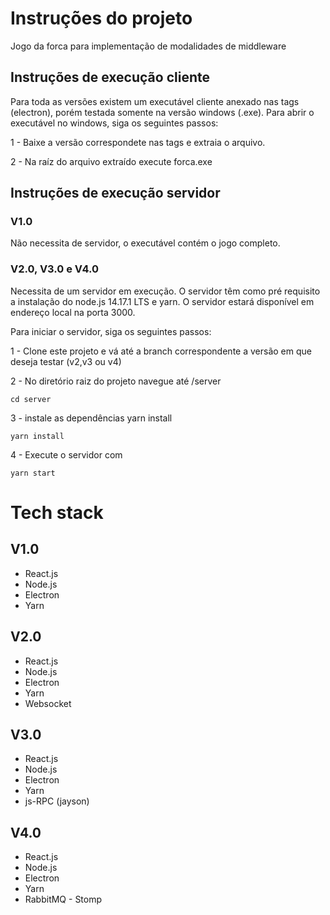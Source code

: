 # Instruções do projeto
Jogo da forca para implementação de modalidades de middleware

## Instruções de execução cliente 
Para toda as versões existem um executável cliente anexado nas tags (electron), porém testada somente na versão windows (.exe).
Para abrir o executável no windows, siga os seguintes passos:

1 -  Baixe a versão correspondete nas tags e extraia o arquivo.

2 - Na raíz do arquivo extraído execute forca.exe


## Instruções de execução servidor 

### V1.0
Não necessita de servidor, o executável contém o jogo completo.

### V2.0, V3.0 e V4.0
Necessita de um servidor em execução.
O servidor têm como pré requisito a instalação do node.js 14.17.1 LTS e yarn.
O servidor estará disponível em endereço local na porta 3000.

Para iniciar o servidor, siga os seguintes passos:

1 - Clone este projeto e vá até a branch correspondente a versão em que deseja testar (v2,v3 ou v4)

2 - No diretório raiz do projeto navegue até /server
```
cd server
```

3 - instale as dependências yarn install
```
yarn install
```

4 - Execute o servidor com 
```
yarn start
```

# Tech stack

## V1.0
- React.js
- Node.js
- Electron
- Yarn

## V2.0
- React.js
- Node.js
- Electron
- Yarn
- Websocket

## V3.0
- React.js
- Node.js
- Electron
- Yarn
- js-RPC (jayson)

## V4.0
- React.js
- Node.js
- Electron
- Yarn
- RabbitMQ - Stomp

